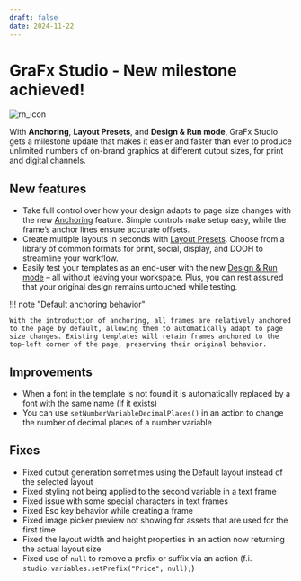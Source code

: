 ```yaml
---
draft: false
date: 2024-11-22
---
```


# GraFx Studio - New milestone achieved!

![rn_icon](/assets/icon-GraFx-Studio.svg)

With **Anchoring**, **Layout Presets**, and **Design & Run mode**, GraFx Studio gets a milestone update that makes it easier and faster than ever to produce unlimited numbers of on-brand graphics at different output sizes, for print and digital channels.

<!-- more -->

## New features

- Take full control over how your design adapts to page size changes with the new [Anchoring](/GraFx-Studio/guides/anchoring/) feature. Simple controls make setup easy, while the frame’s anchor lines ensure accurate offsets.
- Create multiple layouts in seconds with [Layout Presets](/GraFx-Studio/guides/layouts/). Choose from a library of common formats for print, social, display, and DOOH to streamline your workflow.
- Easily test your templates as an end-user with the new [Design & Run mode](/GraFx-Studio/concepts/design-run/) – all without leaving your workspace. Plus, you can rest assured that your original design remains untouched while testing.

!!! note "Default anchoring behavior"

    With the introduction of anchoring, all frames are relatively anchored to the page by default, allowing them to automatically adapt to page size changes. Existing templates will retain frames anchored to the top-left corner of the page, preserving their original behavior.
    
## Improvements

- When a font in the template is not found it is automatically replaced by a font with the same name (if it exists)
- You can use `setNumberVariableDecimalPlaces()` in an action to change the number of decimal places of a number variable

## Fixes

- Fixed output generation sometimes using the Default layout instead of the selected layout
- Fixed styling not being applied to the second variable in a text frame
- Fixed issue with some special characters in text frames
- Fixed Esc key behavior while creating a frame
- Fixed image picker preview not showing for assets that are used for the first time
- Fixed the layout width and height properties in an action now returning the actual layout size
- Fixed use of `null` to remove a prefix or suffix via an action (f.i. `studio.variables.setPrefix("Price", null);`)
